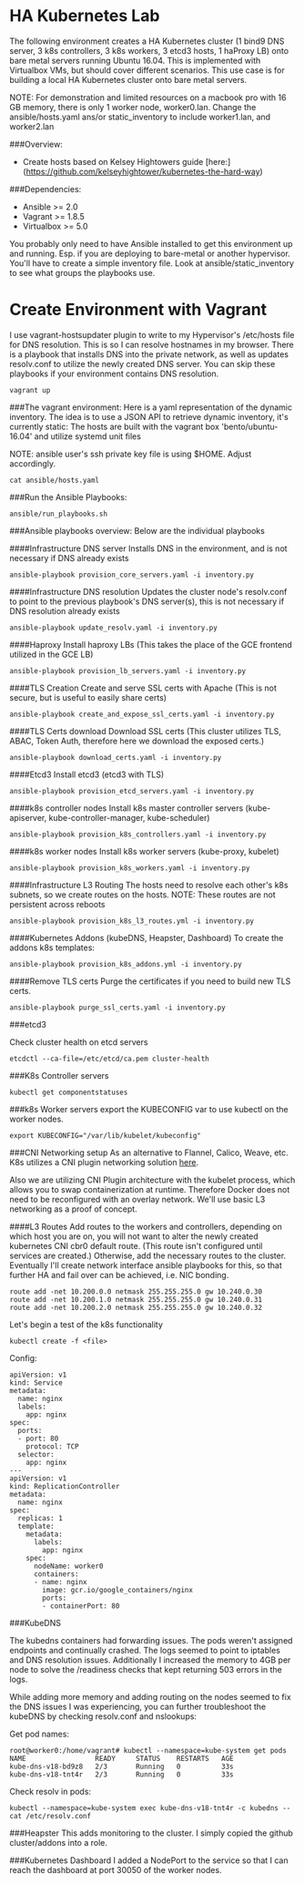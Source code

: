 HA Kubernetes Lab
===================

The following environment creates a HA Kubernetes cluster (1 bind9 DNS server, 3 k8s controllers, 3 k8s workers, 3 etcd3 hosts, 1 haProxy LB) onto bare metal servers running Ubuntu 16.04. This is implemented with Virtualbox VMs, but should cover different scenarios. This use case is for building a local HA Kubernetes cluster onto bare metal servers.

NOTE: For demonstration and limited resources on a macbook pro with 16 GB memory, there is only 1 worker node, worker0.lan.
Change the ansible/hosts.yaml ans/or static_inventory to include worker1.lan, and worker2.lan

###Overview:
* Create hosts based on Kelsey Hightowers guide [here:] (https://github.com/kelseyhightower/kubernetes-the-hard-way)

###Dependencies:
* Ansible >= 2.0
* Vagrant >= 1.8.5
* Virtualbox >= 5.0

You probably only need to have Ansible installed to get this environment up and running. Esp. if you are deploying to bare-metal or another hypervisor. You'll have to create a simple inventory file. Look at ansible/static_inventory to see what groups the playbooks use.

Create Environment with Vagrant
===============================

I use vagrant-hostsupdater plugin to write to my Hypervisor's /etc/hosts file for DNS resolution. This is so I can resolve hostnames in my browser. There is a playbook that installs DNS into the private network, as well as updates resolv.conf to utilize the newly created DNS server. You can skip these playbooks if your environment contains DNS resolution.
```
vagrant up
```

###The vagrant environment:
Here is a yaml representation of the dynamic inventory. The idea is to use a JSON API to retrieve dynamic inventory, it's currently static:
The hosts are built with the vagrant box 'bento/ubuntu-16.04' and utilize systemd unit files

NOTE: ansible user's ssh private key file is using $HOME. Adjust accordingly.
```
cat ansible/hosts.yaml
```

###Run the Ansible Playbooks:
```
ansible/run_playbooks.sh
```
###Ansible playbooks overview:
Below are the individual playbooks

####Infrastructure DNS server
Installs DNS in the environment, and is not necessary if DNS already exists
```
ansible-playbook provision_core_servers.yaml -i inventory.py
```

####Infrastructure DNS resolution
Updates the cluster node's resolv.conf to point to the previous playbook's DNS server(s), this is not necessary if DNS resolution already exists
```
ansible-playbook update_resolv.yaml -i inventory.py
```

####Haproxy
Install haproxy LBs (This takes the place of the GCE frontend utilized in the GCE LB)
```
ansible-playbook provision_lb_servers.yaml -i inventory.py
```

####TLS Creation
Create and serve SSL certs with Apache (This is not secure, but is useful to easily share certs)
```
ansible-playbook create_and_expose_ssl_certs.yaml -i inventory.py
```

####TLS Certs download
Download SSL certs (This cluster utilizes TLS, ABAC, Token Auth, therefore here we download the exposed certs.)
```
ansible-playbook download_certs.yaml -i inventory.py
```

####Etcd3
Install etcd3 (etcd3 with TLS)
```
ansible-playbook provision_etcd_servers.yaml -i inventory.py
```

####k8s controller nodes
Install k8s master controller servers (kube-apiserver, kube-controller-manager, kube-scheduler)
```
ansible-playbook provision_k8s_controllers.yaml -i inventory.py
```

####k8s worker nodes
Install k8s worker servers (kube-proxy, kubelet)
```
ansible-playbook provision_k8s_workers.yaml -i inventory.py
```

####Infrastructure L3 Routing
The hosts need to resolve each other's k8s subnets, so we create routes on the hosts.
NOTE: These routes are not persistent across reboots
```
ansible-playbook provision_k8s_l3_routes.yml -i inventory.py
```

####Kubernetes Addons (kubeDNS, Heapster, Dashboard)
To create the addons k8s templates:
```
ansible-playbook provision_k8s_addons.yml -i inventory.py
```

####Remove TLS certs
Purge the certificates if you need to build new TLS certs.
```
ansible-playbook purge_ssl_certs.yaml -i inventory.py
```

###etcd3

Check cluster health on etcd servers
```
etcdctl --ca-file=/etc/etcd/ca.pem cluster-health
```
###K8s Controller servers
```
kubectl get componentstatuses
```

###k8s Worker servers
export the KUBECONFIG var to use kubectl on the worker nodes.
```
export KUBECONFIG="/var/lib/kubelet/kubeconfig"
```

###CNI Networking setup
As an alternative to Flannel, Calico, Weave, etc. K8s utilizes a CNI plugin networking solution [here](https://github.com/containernetworking/cni).

Also we are utilizing CNI Plugin architecture with the kubelet process, which allows you to swap containerization at runtime. Therefore Docker does not need to be reconfigured with an overlay network. We'll use basic L3 networking as a proof of concept.

####L3 Routes
Add routes to the workers and controllers, depending on which host you are on, you will not want to alter the newly created kubernetes CNI cbr0 default route. (This route isn't configured until services are created.) Otherwise, add the necessary routes to the cluster. Eventually I'll create network interface ansible playbooks for this, so that further HA and fail over can be achieved, i.e. NIC bonding.
```
route add -net 10.200.0.0 netmask 255.255.255.0 gw 10.240.0.30
route add -net 10.200.1.0 netmask 255.255.255.0 gw 10.240.0.31
route add -net 10.200.2.0 netmask 255.255.255.0 gw 10.240.0.32
```

Let's begin a test of the k8s functionality
```
kubectl create -f <file>
```
Config:

```
apiVersion: v1
kind: Service
metadata:
  name: nginx
  labels:
    app: nginx
spec:
  ports:
  - port: 80
    protocol: TCP
  selector:
    app: nginx
---
apiVersion: v1
kind: ReplicationController
metadata:
  name: nginx
spec:
  replicas: 1
  template:
    metadata:
      labels:
        app: nginx
    spec:
      nodeName: worker0
      containers:
      - name: nginx
        image: gcr.io/google_containers/nginx
        ports:
        - containerPort: 80
```

###KubeDNS

The kubedns containers had forwarding issues. The pods weren't assigned endpoints and continually crashed. The logs seemed to point to iptables and DNS resolution issues. Additionally I increased the memory to 4GB per node to solve the /readiness checks that kept returning 503 errors in the logs.

While adding more memory and adding routing on the nodes seemed to fix the DNS issues I was experiencing, you can further troubleshoot the kubeDNS by checking resolv.conf and nslookups:

Get pod names:
```
root@worker0:/home/vagrant# kubectl --namespace=kube-system get pods
NAME                 READY     STATUS    RESTARTS   AGE
kube-dns-v18-bd9z8   2/3       Running   0          33s
kube-dns-v18-tnt4r   2/3       Running   0          33s
```

Check resolv in pods:
```
kubectl --namespace=kube-system exec kube-dns-v18-tnt4r -c kubedns -- cat /etc/resolv.conf
```

###Heapster
This adds monitoring to the cluster. I simply copied the github cluster/addons into a role.

###Kubernetes Dashboard
I added a NodePort to the service so that I can reach the dashboard at port 30050 of the worker nodes.
